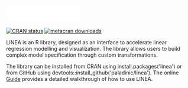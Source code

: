 <img src="https://raw.githubusercontent.com/paladinic/data/main/LINEA.svg" width="200px"/>

<!-- badges: start -->
[![CRAN status](https://www.r-pkg.org/badges/version/linea)](https://CRAN.R-project.org/package=linea)
[![metacran downloads](https://cranlogs.r-pkg.org/badges/linea)](https://cran.r-project.org/package=linea)
<!-- badges: end -->

LINEA is an R library, designed as an interface to accelerate linear regression modelling and visualization. The library allows users to build complex model specification through custom transformations.

The library can be installed from CRAN using install.packages('linea') or from GitHub using devtools::install_github('paladinic/linea'). The online [Guide](https://www.linea-r.org) provides a detailed walkthrough of how to use LINEA.
